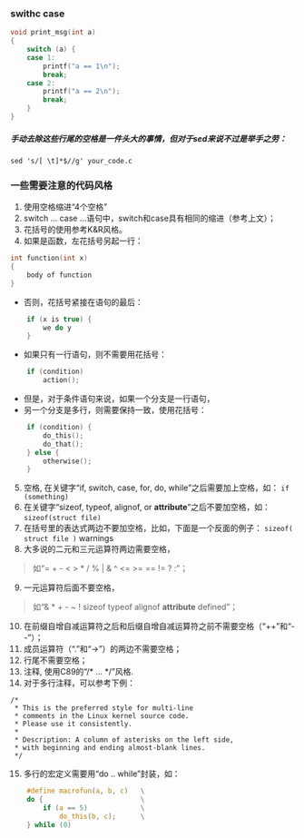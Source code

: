### swithc case
```c
void print_msg(int a)
{
    switch (a) {
    case 1:
        printf("a == 1\n");
        break;
    case 2:
        printf("a == 2\n");
        break;
    }
}
```
##### 手动去除这些行尾的空格是一件头大的事情，但对于sed来说不过是举手之劳：
 `sed 's/[ \t]*$//g' your_code.c`
 
 
### 一些需要注意的代码风格
1. 使用空格缩进“4个空格”
2. switch ... case ...语句中，switch和case具有相同的缩进（参考上文）；
3. 花括号的使用参考K&R风格。
4. 如果是函数，左花括号另起一行：
```c
int function(int x)
{
    body of function
}
```
+ 否则，花括号紧接在语句的最后：
```c
    if (x is true) {
        we do y
    }
```
+ 如果只有一行语句，则不需要用花括号：
```c
    if (condition)
        action();
```
+ 但是，对于条件语句来说，如果一个分支是一行语句，
+ 另一个分支是多行，则需要保持一致，使用花括号：
```c
    if (condition) {
        do_this();
        do_that();
    } else {
        otherwise();
    }
```
5. 空格, 在关键字“if, switch, case, for, do, while”之后需要加上空格，如：
    `if (something)`
6. 在关键字“sizeof, typeof, alignof, or __attribute__”之后不要加空格，如：
    `sizeof(struct file)`
7. 在括号里的表达式两边不要加空格，比如，下面是一个反面的例子：
    `sizeof( struct file )` warnings
8. 大多说的二元和三元运算符两边需要空格，
>  如“= + - < > * / % | & ^ <= >= == != ? :”；
9. 一元运算符后面不要空格，
>  如“& * + - ~ ! sizeof typeof alignof __attribute__ defined”；
10. 在前缀自增自减运算符之后和后缀自增自减运算符之前不需要空格（“++”和“--”）；
11. 成员运算符（“.”和“->”）的两边不需要空格；
12. 行尾不需要空格；
13. 注释, 使用C89的“/* ... */”风格.
14. 对于多行注释，可以参考下例：
```
/*
 * This is the preferred style for multi-line
 * comments in the Linux kernel source code.
 * Please use it consistently.
 *
 * Description: A column of asterisks on the left side,
 * with beginning and ending almost-blank lines.
 */
```
15. 多行的宏定义需要用“do .. while”封装，如：
```c
    #define macrofun(a, b, c)   \
    do {                        \
        if (a == 5)             \
            do_this(b, c);      \
    } while (0)
```











